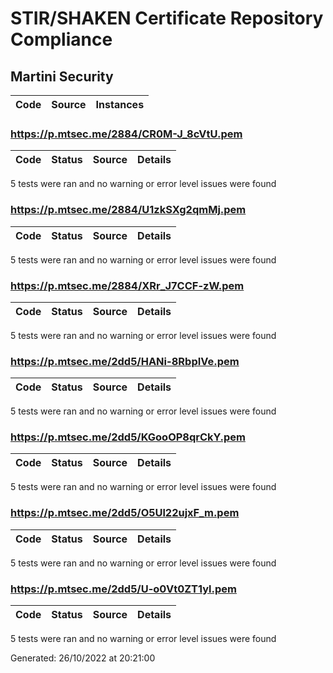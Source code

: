 # STIR/SHAKEN Certificate Repository Compliance

## Martini Security

| Code | Source | Instances |
|------|--------|-----------|

### https://p.mtsec.me/2884/CR0M-J_8cVtU.pem

| Code | Status | Source | Details |
|------|--------|--------|---------|

5 tests were ran and no warning or error level issues were found

### https://p.mtsec.me/2884/U1zkSXg2qmMj.pem

| Code | Status | Source | Details |
|------|--------|--------|---------|

5 tests were ran and no warning or error level issues were found

### https://p.mtsec.me/2884/XRr_J7CCF-zW.pem

| Code | Status | Source | Details |
|------|--------|--------|---------|

5 tests were ran and no warning or error level issues were found

### https://p.mtsec.me/2dd5/HANi-8RbpIVe.pem

| Code | Status | Source | Details |
|------|--------|--------|---------|

5 tests were ran and no warning or error level issues were found

### https://p.mtsec.me/2dd5/KGooOP8qrCkY.pem

| Code | Status | Source | Details |
|------|--------|--------|---------|

5 tests were ran and no warning or error level issues were found

### https://p.mtsec.me/2dd5/O5Ul22ujxF_m.pem

| Code | Status | Source | Details |
|------|--------|--------|---------|

5 tests were ran and no warning or error level issues were found

### https://p.mtsec.me/2dd5/U-o0Vt0ZT1yl.pem

| Code | Status | Source | Details |
|------|--------|--------|---------|

5 tests were ran and no warning or error level issues were found


Generated: 26/10/2022 at 20:21:00